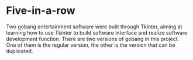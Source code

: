 # Five-in-a-row
Two gobang entertainment software were built through Tkinter, aiming at learning how to use Tkinter to build software interface and realize software development function. There are two versions of gobang in this project. One of them is the regular version, the other is the version that can be duplicated.
